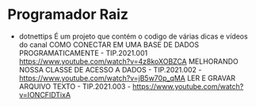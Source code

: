 # Programador Raiz

- dotnettips
É um projeto que contém o codigo de várias dicas e vídeos do canal
COMO CONECTAR EM UMA BASE DE DADOS PROGRAMATICAMENTE - TIP.2021.001 https://www.youtube.com/watch?v=4z8koXOBZCA
MELHORANDO NOSSA CLASSE DE ACESSO A DADOS - TIP.2021.002 - https://www.youtube.com/watch?v=jB5w70p_qMA
LER E GRAVAR ARQUIVO TEXTO - TIP.2021.003 - https://www.youtube.com/watch?v=IONCFIDTixA